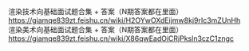 渲染技术向基础面试题合集 + 答案（N期答案都在里面）  
https://giamqe839zt.feishu.cn/wiki/H2OYwOXdEijmw8kj9rIc3mZUnHh  
渲染美术向基础面试题合集 + 答案（N期答案都在里面）  
https://giamqe839zt.feishu.cn/wiki/X86qwEadOiCRjPksln3czC1zngc
